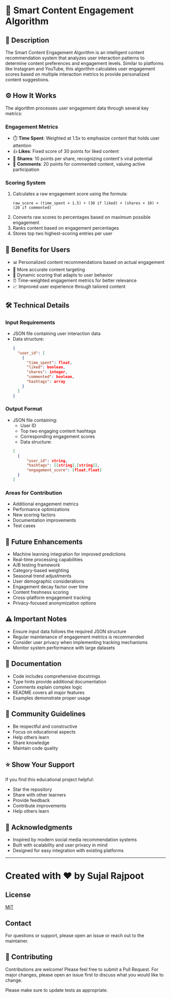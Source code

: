 # 🎯 Smart Content Engagement Algorithm

## 📝 Description
The Smart Content Engagement Algorithm is an intelligent content recommendation system that analyzes user interaction patterns to determine content preferences and engagement levels. Similar to platforms like Instagram and YouTube, this algorithm calculates user engagement scores based on multiple interaction metrics to provide personalized content suggestions.

## ⚙️ How It Works
The algorithm processes user engagement data through several key metrics:

### Engagement Metrics
- ⏱️ **Time Spent**: Weighted at 1.5x to emphasize content that holds user attention
- 👍 **Likes**: Fixed score of 30 points for liked content
- 🔄 **Shares**: 10 points per share, recognizing content's viral potential
- 💬 **Comments**: 20 points for commented content, valuing active participation

### Scoring System
1. Calculates a raw engagement score using the formula:
   ```
   raw_score = (time_spent × 1.5) + (30 if liked) + (shares × 10) + (20 if commented)
   ```
2. Converts raw scores to percentages based on maximum possible engagement
3. Ranks content based on engagement percentages
4. Stores top two highest-scoring entries per user

## 🎁 Benefits for Users
- 📊 Personalized content recommendations based on actual engagement
- 🎯 More accurate content targeting
- 🔄 Dynamic scoring that adapts to user behavior
- ⏰ Time-weighted engagement metrics for better relevance
- 📈 Improved user experience through tailored content

## 🛠️ Technical Details
### Input Requirements
- JSON file containing user interaction data
- Data structure:
  ```json
  {
    "user_id": [
      {
        "time_spent": float,
        "liked": boolean,
        "shares": integer,
        "commented": boolean,
        "hashtags": array
      }
    ]
  }
  ```

### Output Format
- JSON file containing:
  - User ID
  - Top two engaging content hashtags
  - Corresponding engagement scores
  - Data structure:
  ```json
  [
    {
        "user_id": string,
        "hashtags": [[string],[string]],
        "engagement_score": [float,float]
    }
  ]
  ```

### Areas for Contribution
- Additional engagement metrics
- Performance optimizations
- New scoring factors
- Documentation improvements
- Test cases

## 🚀 Future Enhancements
- Machine learning integration for improved predictions
- Real-time processing capabilities
- A/B testing framework
- Category-based weighting
- Seasonal trend adjustments
- User demographic considerations
- Engagement decay factor over time
- Content freshness scoring
- Cross-platform engagement tracking
- Privacy-focused anonymization options

## ⚠️ Important Notes
- Ensure input data follows the required JSON structure
- Regular maintenance of engagement metrics is recommended
- Consider user privacy when implementing tracking mechanisms
- Monitor system performance with large datasets

## 📖 Documentation
- Code includes comprehensive docstrings
- Type hints provide additional documentation
- Comments explain complex logic
- README covers all major features
- Examples demonstrate proper usage

## 👥 Community Guidelines
- Be respectful and constructive
- Focus on educational aspects
- Help others learn
- Share knowledge
- Maintain code quality

## ⭐ Show Your Support
If you find this educational project helpful:
- Star the repository
- Share with other learners
- Provide feedback
- Contribute improvements
- Help others learn

## 🙏 Acknowledgments
- Inspired by modern social media recommendation systems
- Built with scalability and user privacy in mind
- Designed for easy integration with existing platforms

---

# Created with ❤️ by **Sujal Rajpoot**

## License

[MIT](https://choosealicense.com/licenses/mit/)

## Contact
For questions or support, please open an issue or reach out to the maintainer.

## 🤝 Contributing

Contributions are welcome! Please feel free to submit a Pull Request. For major changes, please open an issue first to discuss what you would like to change.

Please make sure to update tests as appropriate.
